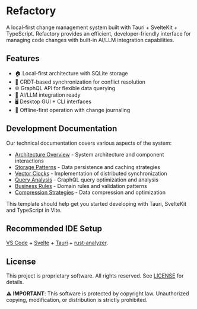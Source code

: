 # Refactory

A local-first change management system built with Tauri + SvelteKit + TypeScript. Refactory provides an efficient, developer-friendly interface for managing code changes with built-in AI/LLM integration capabilities.

## Features
- 🏠 Local-first architecture with SQLite storage
- 🔄 CRDT-based synchronization for conflict resolution
- 🌐 GraphQL API for flexible data querying
- 🤖 AI/LLM integration ready
- 🖥️ Desktop GUI + CLI interfaces
- 📡 Offline-first operation with change journaling

## Development Documentation
Our technical documentation covers various aspects of the system:

- [Architecture Overview](docs/dev/architecture.md) - System architecture and component interactions
- [Storage Patterns](docs/dev/storage-patterns.md) - Data persistence and caching strategies
- [Vector Clocks](docs/dev/vector-clocks.md) - Implementation of distributed synchronization
- [Query Analysis](docs/dev/query-analysis.md) - GraphQL query optimization and analysis
- [Business Rules](docs/dev/business-rules-validation.md) - Domain rules and validation patterns
- [Compression Strategies](docs/dev/compression-strategies.md) - Data compression and optimization

This template should help get you started developing with Tauri, SvelteKit and TypeScript in Vite.

## Recommended IDE Setup

[VS Code](https://code.visualstudio.com/) + [Svelte](https://marketplace.visualstudio.com/items?itemName=svelte.svelte-vscode) + [Tauri](https://marketplace.visualstudio.com/items?itemName=tauri-apps.tauri-vscode) + [rust-analyzer](https://marketplace.visualstudio.com/items?itemName=rust-lang.rust-analyzer).

## License

This project is proprietary software. All rights reserved. See [LICENSE](LICENSE) for details.

⚠️ **IMPORTANT**: This software is protected by copyright law. Unauthorized copying, modification, or distribution is strictly prohibited.
